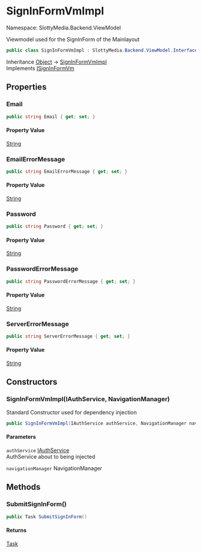 # SignInFormVmImpl

Namespace: SlottyMedia.Backend.ViewModel

Viewmodel used for the SignInForm of the Mainlayout

```csharp
public class SignInFormVmImpl : SlottyMedia.Backend.ViewModel.Interfaces.ISignInFormVm
```

Inheritance [Object](https://docs.microsoft.com/en-us/dotnet/api/system.object) → [SignInFormVmImpl](./slottymedia.backend.viewmodel.signinformvmimpl.md)<br>
Implements [ISignInFormVm](./slottymedia.backend.viewmodel.interfaces.isigninformvm.md)

## Properties

### **Email**

```csharp
public string Email { get; set; }
```

#### Property Value

[String](https://docs.microsoft.com/en-us/dotnet/api/system.string)<br>

### **EmailErrorMessage**

```csharp
public string EmailErrorMessage { get; set; }
```

#### Property Value

[String](https://docs.microsoft.com/en-us/dotnet/api/system.string)<br>

### **Password**

```csharp
public string Password { get; set; }
```

#### Property Value

[String](https://docs.microsoft.com/en-us/dotnet/api/system.string)<br>

### **PasswordErrorMessage**

```csharp
public string PasswordErrorMessage { get; set; }
```

#### Property Value

[String](https://docs.microsoft.com/en-us/dotnet/api/system.string)<br>

### **ServerErrorMessage**

```csharp
public string ServerErrorMessage { get; set; }
```

#### Property Value

[String](https://docs.microsoft.com/en-us/dotnet/api/system.string)<br>

## Constructors

### **SignInFormVmImpl(IAuthService, NavigationManager)**

Standard Constructor used for dependency injection

```csharp
public SignInFormVmImpl(IAuthService authService, NavigationManager navigationManager)
```

#### Parameters

`authService` [IAuthService](./slottymedia.backend.services.interfaces.iauthservice.md)<br>
AuthService about to being injected

`navigationManager` NavigationManager<br>

## Methods

### **SubmitSignInForm()**

```csharp
public Task SubmitSignInForm()
```

#### Returns

[Task](https://docs.microsoft.com/en-us/dotnet/api/system.threading.tasks.task)<br>
